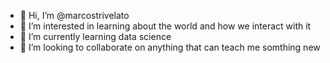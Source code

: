 - 👋 Hi, I’m @marcostrivelato
- 👀 I’m interested in learning about the world and how we interact with it
- 🌱 I’m currently learning data science
- 💞️ I’m looking to collaborate on anything that can teach me somthing new

<!---
marcostrivelato/marcostrivelato is a ✨ special ✨ repository because its `README.md` (this file) appears on your GitHub profile.
You can click the Preview link to take a look at your changes.
--->
